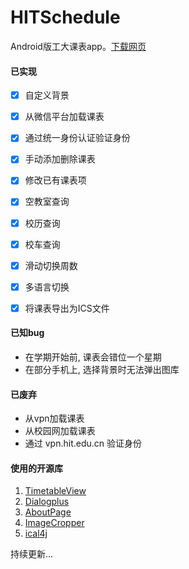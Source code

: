 # HITSchedule

Android版工大课表app。[下载网页](http://hitschedule.github.io/)

#### 已实现

- [x] 自定义背景
- [x] 从微信平台加载课表
- [x] 通过统一身份认证验证身份
- [x] 手动添加删除课表
- [x] 修改已有课表项
- [x] 空教室查询
- [x] 校历查询
- [x] 校车查询
- [x] 滑动切换周数
- [x] 多语言切换
- [x] 将课表导出为ICS文件


#### 已知bug
- 在学期开始前, 课表会错位一个星期
- 在部分手机上, 选择背景时无法弹出图库

#### 已废弃
- 从vpn加载课表
- 从校园网加载课表
- 通过 vpn.hit.edu.cn 验证身份

#### 使用的开源库

1. [TimetableView](https://github.com/zfman/TimetableView)
2. [Dialogplus](https://github.com/orhanobut/dialogplus)
3. [AboutPage](https://github.com/medyo/android-about-page)
4. [ImageCropper](https://github.com/ArthurHub/Android-Image-Cropper)
5. [ical4j](https://github.com/ical4j/ical4j)


持续更新...


